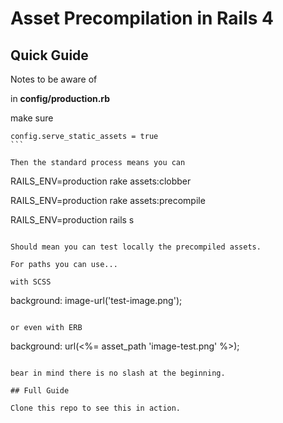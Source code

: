 # Asset Precompilation in Rails 4

## Quick Guide

Notes to be aware of

in **config/production.rb**

make sure

````
config.serve_static_assets = true
```

Then the standard process means you can

````
RAILS_ENV=production rake assets:clobber

RAILS_ENV=production rake assets:precompile

RAILS_ENV=production rails s
````

Should mean you can test locally the precompiled assets.

For paths you can use...

with SCSS

````
background: image-url('test-image.png');
````

or even with ERB

````
background: url(<%= asset_path 'image-test.png' %>);
````

bear in mind there is no slash at the beginning.

## Full Guide

Clone this repo to see this in action.